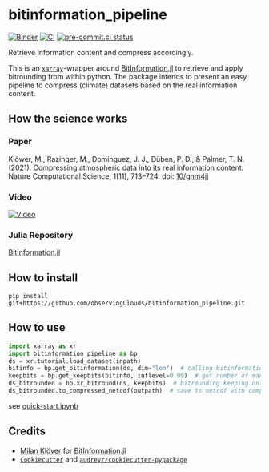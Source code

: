 # bitinformation_pipeline

[![Binder](https://mybinder.org/badge_logo.svg)](https://mybinder.org/v2/gh/observingClouds/bitinformation_pipeline/main) [![CI](https://github.com/observingClouds/bitinformation_pipeline/actions/workflows/ci.yaml/badge.svg?branch=main)](https://github.com/observingClouds/bitinformation_pipeline/actions/workflows/ci.yaml) [![pre-commit.ci status](https://results.pre-commit.ci/badge/github/observingClouds/bitinformation_pipeline/main.svg)](https://results.pre-commit.ci/latest/github/observingClouds/bitinformation_pipeline/main)

Retrieve information content and compress accordingly.

This is an [`xarray`](xarray.pydata.org/)-wrapper around [BitInformation.jl](https://github.com/milankl/BitInformation.jl) to retrieve and apply bitrounding from within python.
The package intends to present an easy pipeline to compress (climate) datasets based on the real information content.


## How the science works

### Paper

Klöwer, M., Razinger, M., Dominguez, J. J., Düben, P. D., & Palmer, T. N. (2021). Compressing atmospheric data into its real information content. Nature Computational Science, 1(11), 713–724. doi: [10/gnm4jj](https://doi.org/10.1038/s43588-021-00156-2)

### Video

[![Video](https://img.youtube.com/vi/kcbOdwfskmY/0.jpg)](https://www.youtube.com/watch?v=kcbOdwfskmY)

### Julia Repository

[BitInformation.jl](https://github.com/milankl/BitInformation.jl)

## How to install

`pip install git+https://github.com/observingClouds/bitinformation_pipeline.git`

## How to use

```python
import xarray as xr
import bitinformation_pipeline as bp
ds = xr.tutorial.load_dataset(inpath)
bitinfo = bp.get_bitinformation(ds, dim="lon")  # calling bitinformation.jl.bitinformation
keepbits = bp.get_keepbits(bitinfo, inflevel=0.99)  # get number of mantissa bits to keep for 99% real information
ds_bitrounded = bp.xr_bitround(ds, keepbits)  # bitrounding keeping only keepbits mantissa bits
ds_bitrounded.to_compressed_netcdf(outpath)  # save to netcdf with compression
```

see [quick-start.ipynb](https://nbviewer.org/github/observingClouds/bitinformation_pipeline/blob/main/examples/quick-start.ipynb)

## Credits

- [Milan Klöver](https://github.com/milankl) for [BitInformation.jl](https://github.com/milankl/BitInformation.jl)
- [`Cookiecutter`](https://github.com/audreyr/cookiecutter) and [`audreyr/cookiecutter-pypackage`](https://github.com/audreyr/cookiecutter-pypackage)
